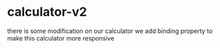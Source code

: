 # calculator-v2
there is some modification on our calculator we add binding property to make this calculator more responsive
